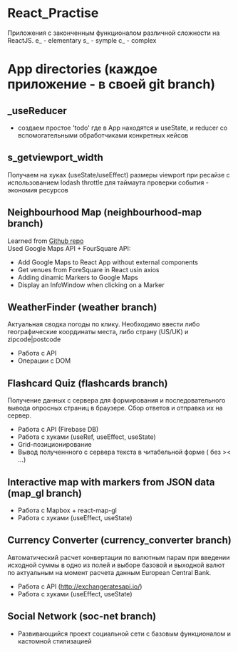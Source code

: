 # React_Practise
Приложения с законченным функционалом различной сложности на ReactJS.
  e_ - elementary
  s_ - symple
  c_ - complex
# App directories (каждое приложение - в своей git branch)
## _useReducer
- создаем простое 'todo' где в App находятся и useState, и reducer со вспомогательными обработчиками конкретных кейсов
## s_getviewport_width
Получаем на хуках (useState/useEffect) размеры viewport при ресайзе с использованием lodash throttle для таймаута проверки события - экономия ресурсов
## Neighbourhood Map (neighbourhood-map branch)
Learned from [Github repo](https://www.youtube.com/redirect?v=nDJ00zO9X2U&event=video_description&redir_token=bVU8gcsJVc0rbt5J8c2t6GxlyCJ8MTU2MDU4MjQzOEAxNTYwNDk2MDM4&q=https%3A%2F%2Fgithub.com%2Felharony%2FUdacity-P8-Neighborhood-Map-Project-Explained)</br>
Used Google Maps API + FourSquare API:
* Add Google Maps to React App without external components
* Get venues from ForeSquare in React usin axios
* Adding dinamic Markers to Google Maps
* Display an InfoWindow when clicking on a Marker
## WeatherFinder (weather branch)
Актуальная сводка погоды по клику. Необходимо ввести либо географические координаты места, либо страну (US/UK) и zipcode|postcode
* Работа с API
* Операции с DOM
## Flashcard Quiz (flashcards branch)
Получение данных с сервера для формирования и последовательного вывода опросных страниц в браузере. Сбор ответов и отправка их на сервер.
* Работа с API (Firebase DB)
* Работа с хуками (useRef, useEffect, useState)
* Grid-позиционирование
* Вывод полученнного с сервера текста в читабельной форме ( без &gt;&lt; ...)
## Interactive map with markers from JSON data (map_gl branch)
* Работа с Mapbox + react-map-gl
* Работа с хуками (useEffect, useState)
## Currency Converter (currency_converter branch)
Автоматический расчет конвертации по валютным парам при введении исходной суммы в одно из полей и выборе базовой и выходной валют по актуальным на момент расчета данным European Central Bank.
* Работа с API (http://exchangeratesapi.io/)
* Работа с хуками (useEffect, useState)
## Social Network (soc-net branch)
* Развивающийся проект социальной сети с базовым функционалом и кастомной стилизацией 
